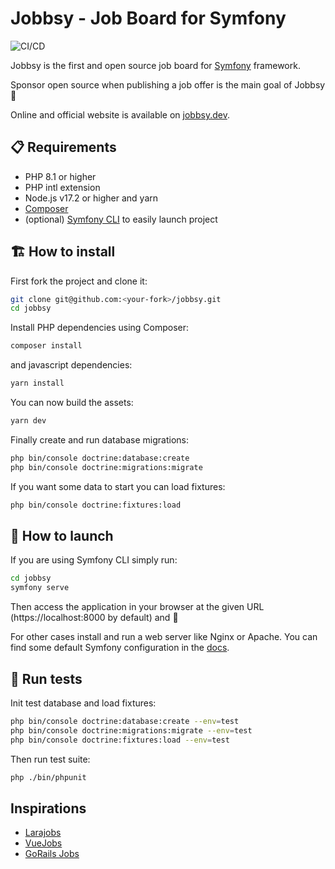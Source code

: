 # Jobbsy - Job Board for Symfony

![CI/CD](https://github.com/jobbsy-dev/jobbsy/actions/workflows/tests.yaml/badge.svg?branch=main)

Jobbsy is the first and open source job board for [Symfony](https://symfony.com) framework.

Sponsor open source when publishing a job offer is the main goal of Jobbsy 💖

Online and official website is available on [jobbsy.dev](https://jobbsy.dev).

## 📋 Requirements

- PHP 8.1 or higher
- PHP intl extension
- Node.js v17.2 or higher and yarn
- [Composer](https://getcomposer.org)
- (optional) [Symfony CLI](https://symfony.com/download) to easily launch project

## 🏗 How to install

First fork the project and clone it:

```bash
git clone git@github.com:<your-fork>/jobbsy.git
cd jobbsy
```

Install PHP dependencies using Composer:

```bash
composer install
```

and javascript dependencies:

```bash
yarn install
```

You can now build the assets:

```bash
yarn dev
```

Finally create and run database migrations:

```bash
php bin/console doctrine:database:create
php bin/console doctrine:migrations:migrate
```

If you want some data to start you can load fixtures:

```bash
php bin/console doctrine:fixtures:load
```

## 🚀 How to launch

If you are using Symfony CLI simply run:

```bash
cd jobbsy
symfony serve
```

Then access the application in your browser at the given URL (https://localhost:8000 by default) and 🎉

For other cases install and run a web server like Nginx or Apache. You can find some default Symfony configuration in the [docs](https://symfony.com/doc/current/setup/web_server_configuration.html).

## 🧪 Run tests

Init test database and load fixtures:

```bash
php bin/console doctrine:database:create --env=test
php bin/console doctrine:migrations:migrate --env=test
php bin/console doctrine:fixtures:load --env=test
```

Then run test suite:

```bash
php ./bin/phpunit
```

## Inspirations

- [Larajobs](https://larajobs.com)
- [VueJobs](https://vuejobs.com)
- [GoRails Jobs](https://jobs.gorails.com)
